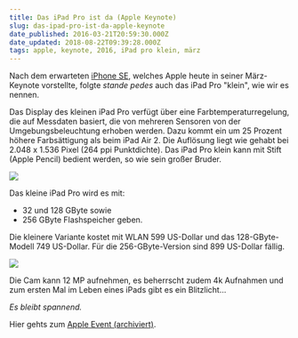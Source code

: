 ```yaml
---
title: Das iPad Pro ist da (Apple Keynote)
slug: das-ipad-pro-ist-da-apple-keynote
date_published: 2016-03-21T20:59:30.000Z
date_updated: 2018-08-22T09:39:28.000Z
tags: apple, keynote, 2016, iPad pro klein, märz
---
```


Nach dem erwarteten [iPhone SE](__GHOST_URL__/iphone-se-und-ipad-pro-sind-da/), welches Apple heute in seiner März-Keynote vorstellte, folgte *stande pedes* auch das iPad Pro "klein", wie wir es nennen. 

Das Display des kleinen iPad Pro verfügt über eine Farbtemperaturregelung, die auf Messdaten basiert, die von mehreren Sensoren von der Umgebungsbeleuchtung erhoben werden. Dazu kommt ein um 25 Prozent höhere Farbsättigung als beim iPad Air 2. Die Auflösung liegt wie gehabt bei 2.048 x 1.536 Pixel (264 ppi Punktdichte). Das iPad Pro klein kann mit Stift (Apple Pencil) bedient werden, so wie sein großer Bruder.

![](__GHOST_URL__/content/images/2016/03/Bildschirmfoto-2016-03-21-um-18-55-54--2-.png)

Das kleine iPad Pro wird es mit:

- 32 und 128 GByte sowie
- 256 GByte Flashspeicher geben.

Die kleinere Variante kostet mit WLAN 599 US-Dollar und das 128-GByte-Modell 749 US-Dollar. Für die 256-GByte-Version sind 899 US-Dollar fällig.

![](__GHOST_URL__/content/images/2016/03/Bildschirmfoto-2016-03-21-um-18-57-07--2--1.png)

Die Cam kann 12 MP aufnehmen, es beherrscht zudem 4k Aufnahmen und zum ersten Mal im Leben eines iPads gibt es ein Blitzlicht…

*Es bleibt spannend.*

Hier gehts zum [Apple Event (archiviert)](http://web.archive.org/web/20160310203114/http://www.apple.com/apple-events/march-2016/).
